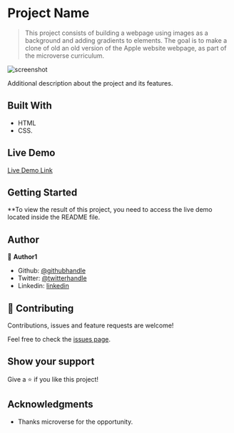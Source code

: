 # Project Name

> This project consists of building a webpage using images as a background and adding gradients to elements. The goal is to make a clone of old an old version of the Apple website webpage, as part of the microverse curriculum.

![screenshot](app_screenshot.png)

Additional description about the project and its features.

## Built With

- HTML
- CSS.

## Live Demo

[Live Demo Link](https://rawcdn.githack.com/wrakc/apple-clone/73f00f12b42336ddf6f6bc2ccfa374963b2256ac/index.html)


## Getting Started

**To view the result of this project, you need to access the live demo located inside the README file.


## Author
👤 **Author1**

- Github: [@githubhandle](https://github.com/wrakc)
- Twitter: [@twitterhandle](https://twitter.com/carlosveig)
- Linkedin: [linkedin](https://linkedin.com/chveiga)


## 🤝 Contributing

Contributions, issues and feature requests are welcome!

Feel free to check the [issues page](issues/).

## Show your support

Give a ⭐️ if you like this project!

## Acknowledgments

- Thanks microverse for the opportunity.
